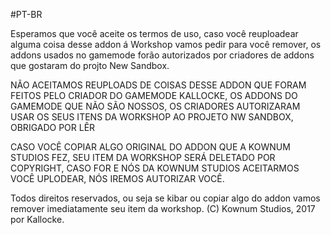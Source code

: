 #PT-BR

Esperamos que você aceite os termos de uso, caso você reuploadear alguma coisa desse addon á Workshop vamos pedir para você remover,
os addons usados no gamemode forão autorizados por criadores de addons que gostaram do projto New Sandbox.

NÃO ACEITAMOS REUPLOADS DE COISAS DESSE ADDON QUE FORAM FEITOS PELO CRIADOR DO GAMEMODE KALLOCKE, OS ADDONS DO GAMEMODE QUE NÃO SÃO
NOSSOS, OS CRIADORES AUTORIZARAM USAR OS SEUS ITENS DA WORKSHOP AO PROJETO NW SANDBOX, OBRIGADO POR LÊR

CASO VOCÊ COPIAR ALGO ORIGINAL DO ADDON QUE A KOWNUM STUDIOS FEZ, SEU ITEM DA WORKSHOP SERÁ DELETADO POR COPYRIGHT, CASO FOR E NÓS DA
KOWNUM STUDIOS ACEITARMOS VOCÊ UPLODEAR, NÓS IREMOS AUTORIZAR VOCÊ.

Todos direitos reservados, ou seja se kibar ou copiar algo do addon vamos remover imediatamente seu item da workshop.
(C) Kownum Studios, 2017 por Kallocke.
